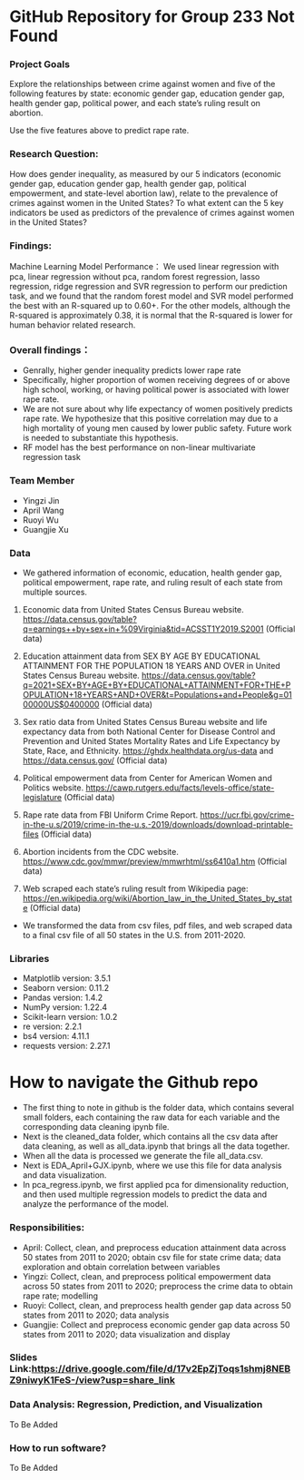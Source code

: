 # GitHub Repository for Group 233 Not Found

### Project Goals

Explore the relationships between crime against women and five of the following features by state: economic gender gap, education gender gap, health gender gap, political power, and each state’s ruling result on abortion.

Use the five features above to predict rape rate.

### Research Question:
How does gender inequality, as measured by our 5 indicators (economic gender gap, education gender gap, health gender gap, political empowerment, and 
state-level abortion law), relate to the prevalence of crimes against women in the United States? 
To what extent can the 5 key indicators be used as predictors of the prevalence of crimes against women in the United States?

### Findings:
 Machine Learning Model Performance：
 We used linear regression with pca, linear regression without pca, random forest regression, lasso regression, ridge regression and SVR regression to perform our prediction task, and we found that the random forest model and SVR model performed the best with an R-squared up to 0.60+. For the other models, although the R-squared is approximately 0.38, it is normal that the R-squared is lower for human behavior related research.

### Overall findings：
* Genrally, higher gender inequality predicts lower rape rate
* Specifically, higher proportion of women receiving degrees of or above high school, working, or having political power is associated with lower rape rate.
* We are not sure about why life expectancy of women positively predicts rape rate. We hypothesize that this positive correlation may due to a high mortality of young men caused by lower public safety. Future work is needed to substantiate this hypothesis.
* RF model has the best performance on non-linear multivariate regression task
### Team Member
* Yingzi Jin
* April Wang
* Ruoyi Wu
* Guangjie Xu

### Data

* We gathered information of economic, education, health gender gap, political empowerment, rape rate, and ruling result of each state from multiple sources. 

1. Economic data from United States Census Bureau website. https://data.census.gov/table?q=earnings++by+sex+in+%09Virginia&tid=ACSST1Y2019.S2001 (Official data)
  
2. Education attainment data from SEX BY AGE BY EDUCATIONAL ATTAINMENT FOR THE POPULATION 18 YEARS AND OVER in United States Census Bureau website. https://data.census.gov/table?q=2021+SEX+BY+AGE+BY+EDUCATIONAL+ATTAINMENT+FOR+THE+POPULATION+18+YEARS+AND+OVER&t=Populations+and+People&g=0100000US$0400000 (Official data)

3. Sex ratio data from United States Census Bureau website and life expectancy data from both National Center for Disease Control and Prevention and United States Mortality Rates and Life Expectancy by State, Race, and Ethnicity.
https://ghdx.healthdata.org/us-data and
https://data.census.gov/ (Official data)

4. Political empowerment data from Center for American Women and Politics website. 
https://cawp.rutgers.edu/facts/levels-office/state-legislature (Official data)

5. Rape rate data from FBI Uniform Crime Report.
https://ucr.fbi.gov/crime-in-the-u.s/2019/crime-in-the-u.s.-2019/downloads/download-printable-files (Official data)

6. Abortion incidents from the CDC website. 
https://www.cdc.gov/mmwr/preview/mmwrhtml/ss6410a1.htm  (Official data)
 
7. Web scraped each state’s ruling result from Wikipedia page:
https://en.wikipedia.org/wiki/Abortion_law_in_the_United_States_by_state (Official data)

* We transformed the data from csv files, pdf files, and web scraped data to a final csv file of all 50 states in the U.S. from 2011-2020.

### Libraries

* Matplotlib version: 3.5.1
* Seaborn version: 0.11.2
* Pandas version: 1.4.2
* NumPy version: 1.22.4
* Scikit-learn version: 1.0.2
* re version: 2.2.1
* bs4 version: 4.11.1
* requests version: 2.27.1

# How to navigate the Github repo
* The first thing to note in github is the folder data, which contains several small folders, each containing the raw data for each variable and the corresponding data cleaning ipynb file.
* Next is the cleaned_data folder, which contains all the csv data after data cleaning, as well as all_data.ipynb that brings all the data together.
* When all the data is processed we generate the file all_data.csv.
* Next is EDA_April+GJX.ipynb, where we use this file for data analysis and data visualization.
* In pca_regress.ipynb, we first applied pca for dimensionality reduction, and then used multiple regression models to predict the data and analyze the performance of the model.
### Responsibilities:
* April: Collect, clean, and preprocess education attainment data across 50 states from 2011 to 2020; obtain csv file for state crime data; data exploration and obtain correlation between variables 
* Yingzi: Collect, clean, and preprocess political empowerment data across 50 states from 2011 to 2020; preprocess the crime data to obtain rape rate; modelling 
* Ruoyi: Collect, clean, and preprocess health gender gap data across 50 states from 2011 to 2020; data analysis  
* Guangjie: Collect and preprocess economic gender gap data across 50 states from 2011 to 2020; data visualization and display 

### Slides Link:https://drive.google.com/file/d/17v2EpZjToqs1shmj8NEBZ9niwyK1FeS-/view?usp=share_link
### Data Analysis: Regression, Prediction, and Visualization

To Be Added

### How to run software?

To Be Added
